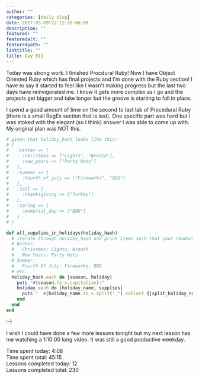 ```yaml
---
author: ""
categories: [daily blog]
date: 2017-03-09T22:12:10-06:00
description: ""
featured: ""
featuredalt: ""
featuredpath: ""
linktitle: ""
title: Day 011
---
```


Today was strong work. I finished Procdural Ruby! Now I have Object Oriented Ruby which has final projects and I'm done with the Ruby section! I have to say it started to feel like I wasn't making progress but the last two days have reinvigorated me. I know it gets more complex as I go and the projects get bigger and take longer but the groove is starting to fall in place.

I spend a good amount of time on the second to last lab of Procedural Ruby (there is a small RegEx section that is last). One specific part was hard but I was stoked with the elegant (so I think) answer I was able to come up with. My original plan was NOT this.
```ruby
# given that holiday_hash looks like this:
# {
#   :winter => {
#     :christmas => ["Lights", "Wreath"],
#     :new_years => ["Party Hats"]
#   },
#   :summer => {
#     :fourth_of_july => ["Fireworks", "BBQ"]
#   },
#   :fall => {
#     :thanksgiving => ["Turkey"]
#   },
#   :spring => {
#     :memorial_day => ["BBQ"]
#   }
# }

def all_supplies_in_holidays(holiday_hash)
  # iterate through holiday_hash and print items such that your readout resembles:
  # Winter:
  #   Christmas: Lights, Wreath
  #   New Years: Party Hats
  # Summer:
  #   Fourth Of July: Fireworks, BBQ
  # etc.
  holiday_hash.each do |season, holiday|
    puts "#{season.to_s.capitalize}:"
    holiday.each do |holiday_name, supplies|
      puts "  #{holiday_name.to_s.split("_").collect {|split_holiday_name| split_holiday_name.capitalize}.join(" ")}: #{supplies.join(", ")}"
    end
  end
end
```
:-)

I wish I could have done a few more lessons tonight but my next lesson has me watching a 1:10:00 long video. It was still a good productive weekday.

Time spent today: 4:08  
Time spent total: 45:15  
Lessons completed today: 12  
Lessons completed total: 230
